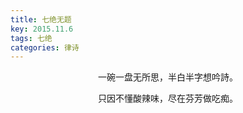 ```yaml
---
title: 七绝无题
key: 2015.11.6
tags: 七绝
categories: 律诗
---
```


<p align="center">一碗一盘无所思，半白半字想吟詩。
</p>
<p align="center">只因不懂酸辣味，尽在芬芳做吃痴。
</p>
